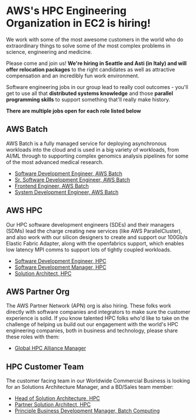 # AWS's HPC Engineering Organization in EC2 is hiring!

We work with some of the most awesome customers in the world who do extraordinary things to solve some of *the* most 
complex problems in science, engineering and medicine.

Please come and join us! **We're hiring in Seattle and Asti (in Italy) and will offer relocation packages** to the right
candidates as well as attractive compensation and an incredibly fun work environment.

Software engineering jobs in our group lead to really cool outcomes - you'll get to use all that **distributed systems 
knowledge** and those **parallel programming skills** to support something that'll really make history.

**There are multiple jobs open for each role listed below**

## AWS Batch

AWS Batch is a fully managed service for deploying asynchronous workloads into the cloud and is used in a big variety of
workloads, from AI/ML through to supporting complex genomics analysis pipelines for some of the most advanced medical 
research.

* [Software Development Engineer, AWS Batch](https://www.amazon.jobs/en/jobs/624018/software-development-engineer-aws-batch)<!--, 
 [2](https://www.amazon.jobs/en/jobs/818387/software-development-engineer-aws-batch), 
 [3](https://www.amazon.jobs/en/jobs/818339/software-development-engineer-aws-batch), 
 [4](https://www.amazon.jobs/en/jobs/818344/software-development-engineer-aws-batch),
 [5](https://www.amazon.jobs/en/jobs/818386/software-development-engineer-aws-batch)
 -->
* [Sr. Software Development Engineer, AWS Batch](https://www.amazon.jobs/en/jobs/774034/sr-software-development-engineer-aws-batch)<!--,
 [2](https://www.amazon.jobs/en/jobs/821684/sr-software-development-engineer-aws-batch),
 [3](https://www.amazon.jobs/en/jobs/821686/sr-software-development-engineer-aws-batch)
 -->
* [Frontend Engineer, AWS Batch](https://www.amazon.jobs/en/jobs/817996/frontend-engineer-aws-batch)<!--, 
 [2](https://www.amazon.jobs/en/jobs/819345/frontend-engineer-aws-batch)-->
* [System Development Engineer, AWS Batch](https://www.amazon.jobs/en/jobs/658662/system-development-engineer-aws-batch)

## AWS HPC

Our HPC software development engineers (SDEs) and their managers (SDMs) lead the charge creating new services (like AWS 
ParallelCluster), and also work with our silicon designers to create and support our 100Gb/s Elastic Fabric Adapter, 
along with the openfabrics support, which enables low latency MPI comms to support lots of tightly coupled workloads.

* [Software Development Engineer, HPC](https://www.amazon.jobs/en/jobs/681433/software-development-engineer-hpc)<!--,
 [2](https://www.amazon.jobs/en/jobs/780685/software-development-engineer-hpc),
 [3](https://www.amazon.jobs/en/jobs/709157/software-development-engineer-hpc),
 [4](https://www.amazon.jobs/en/jobs/714720/software-development-engineer-hpc),
 [5](https://www.amazon.jobs/en/jobs/774035/software-development-engineer-hpc)-->
* [Software Development Manager, HPC](https://www.amazon.jobs/en/jobs/841313/software-development-manager-hpc)
* [Solution Architect, HPC](https://www.amazon.jobs/en/jobs/816841/hpc-sa)

## AWS Partner Org

The AWS Partner Network (APN) org is also hiring. These folks work directly with software companies and integrators to 
make sure the customer experience is solid. If you know talented HPC folks who'd like to take on the challenge of 
helping us build out our engagement with the world's HPC engineering companies, both in business and technology, please 
share these roles with them:
* [Global HPC Alliance Manager](https://www.amazon.jobs/en/jobs/834387/global-hpc-alliance-mgr)

## HPC Customer Team

The customer facing team in our Worldwide Commercial Business is looking for an Solutions Architecture Manager, and a 
BD/Sales team member:

* [Head of Solution Architecture, HPC](https://www.amazon.jobs/en/jobs/723829/head-of-solution-architecture-aws-high-performance-computing)
* [Partner Solution Architect, HPC](https://www.amazon.jobs/en/jobs/781532/high-performance-computing-hpc-partner-solutions-architect)
* [Principle Business Development Manager, Batch Computing](https://www.amazon.jobs/en/jobs/730218/principle-business-development-manager-batch-computing)
